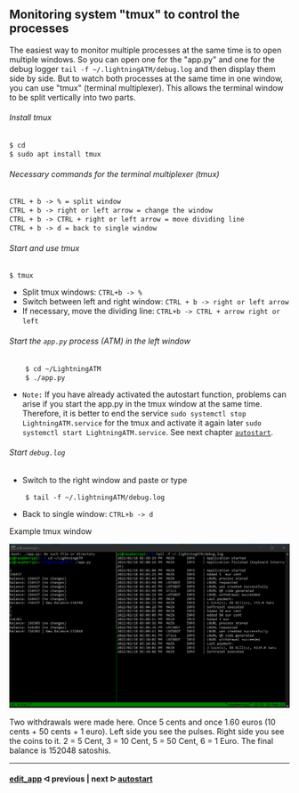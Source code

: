 ## Monitoring system "tmux" to control the processes

The easiest way to monitor multiple processes at the same time is to open multiple windows. So you can open one for the "app.py" and one for the debug logger `tail -f ~/.lightningATM/debug.log` and then display them side by side. But to watch both processes at the same time in one window, you can use "tmux" (terminal multiplexer). This allows the terminal window to be split vertically into two parts.

###### Install tmux

```
$ cd
$ sudo apt install tmux    
```

###### Necessary commands for the terminal multiplexer (tmux) 

```
CTRL + b -> % = split window
CTRL + b -> right or left arrow = change the window
CTRL + b -> CTRL + right or left arrow = move dividing line
CTRL + b -> d = back to single window
```

###### Start and use tmux

```
$ tmux
```

- Split tmux windows: `CTRL+b -> %`
- Switch between left and right window: `CTRL + b -> right or left arrow`
- If necessary, move the dividing line: `CTRL+b -> CTRL + arrow right or left`

###### Start the `app.py` process (ATM) in the left window

```
	$ cd ~/LightningATM
	$ ./app.py
```

- `Note:`  If you have already activated the autostart function, problems can arise if you start the app.py in the tmux window at the same time. Therefore, it is better to end the service `sudo systemctl stop LightningATM.service` for the tmux and activate it again later `sudo systemctl start LightningATM.service`. See next chapter [`autostart`](/docs/guide/autostart.md).

######  Start `debug.log`

- Switch to the right window and paste or type

```
	$ tail -f ~/.lightningATM/debug.log
```

- Back to single window: `CTRL+b -> d`

Example tmux window

![tmux window](../pictures/tmux_monitoring_terminal.png)

Two withdrawals were made here. Once 5 cents and once 1.60 euros (10 cents + 50 cents + 1 euro). Left side you see the pulses. Right side you see the coins to it. 2 = 5 Cent, 3 = 10 Cent, 5 = 50 Cent, 6 = 1 Euro. The final balance is 152048 satoshis.

---

#### [edit_app](/docs/guide/edit_app.md)  ᐊ  previous | next  ᐅ  [autostart](/docs/guide/autostart.md)

